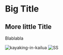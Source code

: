 # Big Title


## More little Title
Blablabla

![kayaking-in-kailua](https://cloud.githubusercontent.com/assets/6884679/12258153/fc25266a-b93e-11e5-981e-48609185db69.jpg)
![SS](http://cloud.screenpresso.com/6dmne/SS-logo_border_180px.png)
